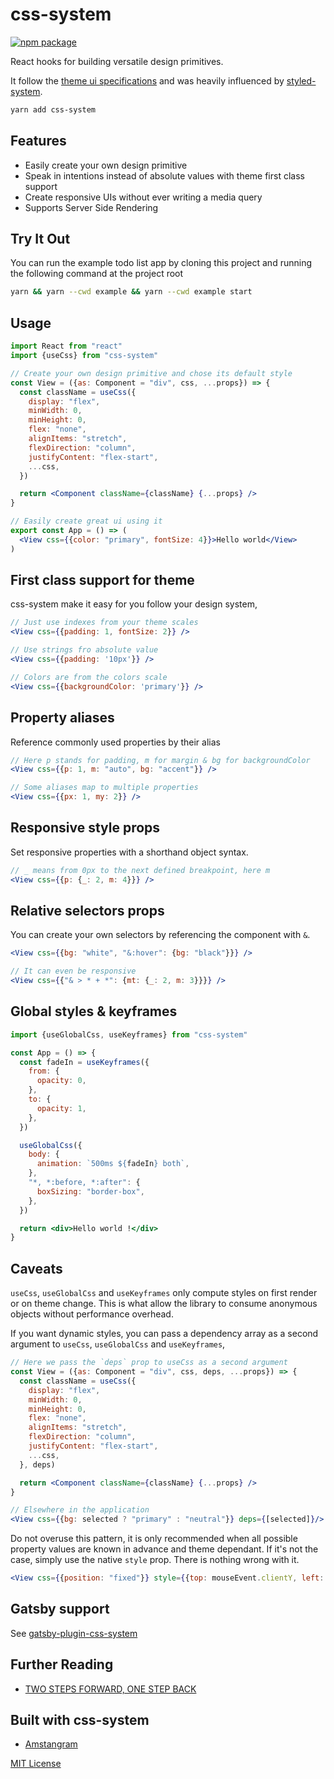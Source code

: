 # css-system

[![npm package][npm-badge]][npm]

[npm-badge]: https://img.shields.io/npm/v/css-system.svg?style=flat-square
[npm]: https://www.npmjs.org/package/css-system

React hooks for building versatile design primitives.

It follow the [theme ui specifications](https://github.com/system-ui/theme-specification) and was heavily influenced by [styled-system](https://github.com/styled-system/styled-system).

```sh
yarn add css-system
```

## Features

- Easily create your own design primitive
- Speak in intentions instead of absolute values with theme first class support
- Create responsive UIs without ever writing a media query
- Supports Server Side Rendering

## Try It Out

You can run the example todo list app by cloning this project and running the following command at the project root

```sh
yarn && yarn --cwd example && yarn --cwd example start
```

## Usage

```jsx
import React from "react"
import {useCss} from "css-system"

// Create your own design primitive and chose its default style
const View = ({as: Component = "div", css, ...props}) => {
  const className = useCss({
    display: "flex",
    minWidth: 0,
    minHeight: 0,
    flex: "none",
    alignItems: "stretch",
    flexDirection: "column",
    justifyContent: "flex-start",
    ...css,
  })

  return <Component className={className} {...props} />
}

// Easily create great ui using it
export const App = () => (
  <View css={{color: "primary", fontSize: 4}}>Hello world</View>
)
```

## First class support for theme

css-system make it easy for you follow your design system,

```jsx
// Just use indexes from your theme scales
<View css={{padding: 1, fontSize: 2}} />

// Use strings fro absolute value
<View css={{padding: '10px'}} />

// Colors are from the colors scale
<View css={{backgroundColor: 'primary'}} />

```

## Property aliases

Reference commonly used properties by their alias

```jsx
// Here p stands for padding, m for margin & bg for backgroundColor
<View css={{p: 1, m: "auto", bg: "accent"}} />

// Some aliases map to multiple properties
<View css={{px: 1, my: 2}} />
```

## Responsive style props

Set responsive properties with a shorthand object syntax.

```jsx
// _ means from 0px to the next defined breakpoint, here m
<View css={{p: {_: 2, m: 4}}} />
```

## Relative selectors props

You can create your own selectors by referencing the component with `&`.

```jsx
<View css={{bg: "white", "&:hover": {bg: "black"}}} />

// It can even be responsive
<View css={{"& > * + *": {mt: {_: 2, m: 3}}}} />
```

## Global styles & keyframes

```jsx
import {useGlobalCss, useKeyframes} from "css-system"

const App = () => {
  const fadeIn = useKeyframes({
    from: {
      opacity: 0,
    },
    to: {
      opacity: 1,
    },
  })

  useGlobalCss({
    body: {
      animation: `500ms ${fadeIn} both`,
    },
    "*, *:before, *:after": {
      boxSizing: "border-box",
    },
  })

  return <div>Hello world !</div>
}
```

## Caveats

`useCss`, `useGlobalCss` and `useKeyframes` only compute styles on first render or on theme change. This is what allow the library to consume anonymous objects without performance overhead.


If you want dynamic styles, you can pass a dependency array as a second argument to `useCss`, `useGlobalCss` and `useKeyframes`, 

```jsx
// Here we pass the `deps` prop to useCss as a second argument
const View = ({as: Component = "div", css, deps, ...props}) => {
  const className = useCss({
    display: "flex",
    minWidth: 0,
    minHeight: 0,
    flex: "none",
    alignItems: "stretch",
    flexDirection: "column",
    justifyContent: "flex-start",
    ...css,
  }, deps)

  return <Component className={className} {...props} />
}

// Elsewhere in the application
<View css={{bg: selected ? "primary" : "neutral"}} deps={[selected]}/>
```

Do not overuse this pattern, it is only recommended when all possible property values are known in advance and theme dependant. If it's not the case, simply use the native `style` prop. There is nothing wrong with it.

```jsx
<View css={{position: "fixed"}} style={{top: mouseEvent.clientY, left: mouseEvent.clientX}}/>
```

## Gatsby support

See [gatsby-plugin-css-system](https://github.com/css-system/gatsby-plugin-css-system)

## Further Reading

- [TWO STEPS FORWARD, ONE STEP BACK](https://jxnblk.com/blog/two-steps-forward/)

## Built with css-system

- [Amstangram](https://amstangr.am)

[MIT License](LICENSE.md)
